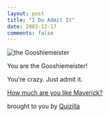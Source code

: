 ```yaml
---
layout: post
title: "I Do Admit It"
date: 2003-12-17
comments: false
---
```

![the Gooshiemeister](http://images.quizilla.com/S/samamac/1071546646_gesMatthew.jpg)


You are the Gooshiemeister!




You're crazy. Just admit it.




[How much are you like Maverick?][0]




brought to you by [Quizilla][1]



[0]: http://quizilla.com/users/samamac/quizzes/How%20much%20are%20you%20like%20Maverick%3F/
[1]: http://quizilla.com
